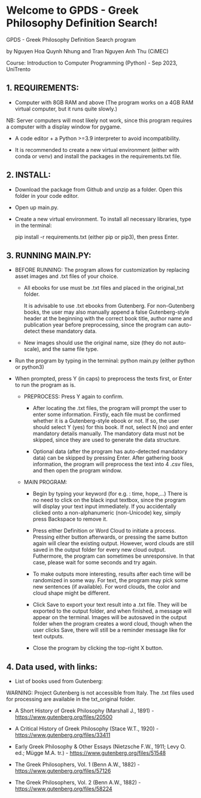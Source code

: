 # Welcome to GPDS - Greek Philosophy Definition Search!
GPDS - Greek Philosophy Definition Search program

by Nguyen Hoa Quynh Nhung and Tran Nguyen Anh Thu (CiMEC)

Course: Introduction to Computer Programming (Python) - Sep 2023, UniTrento

## 1. REQUIREMENTS:

- Computer with 8GB RAM and above (The program works on a 4GB RAM virtual computer, but it runs quite slowly.)

NB: Server computers will most likely not work, since this program requires a computer with a display window for pygame.

- A code editor + a Python >=3.9 interpreter to avoid incompatibility.
  
- It is recommended to create a new virtual environment (either with conda or venv) and install the packages in the requirements.txt file.

## 2. INSTALL:
   
- Download the package from Github and unzip as a folder. Open this folder in your code editor.
  
- Open up main.py.
  
- Create a new virtual environment. To install all necessary libraries, type in the terminal:
  
	pip install -r requirements.txt (either pip or pip3), then press Enter.

## 3. RUNNING MAIN.PY:
   
- BEFORE RUNNING: The program allows for customization by replacing asset images and .txt files of your choice.
  
	+ All ebooks for use must be .txt files and placed in the original_txt folder.

	  It is advisable to use .txt ebooks from Gutenberg. For non-Gutenberg books, the user may also manually append a false Gutenberg-style header at the beginning with the correct book title, author name and publication year before preprocessing, since the program can auto-detect these mandatory data.
  
	+ New images should use the original name, size (they do not auto-scale), and the same file type.

- Run the program by typing in the terminal:
	python main.py (either python or python3)
  
- When prompted, press Y (in caps) to preprocess the texts first, or Enter to run the program as is.

	+ PREPROCESS: Press Y again to confirm.

		- After locating the .txt files, the program will prompt the user to enter some information. Firstly, each file must be confirmed whether it is a Gutenberg-style ebook or not. If so, the user should select Y (yes) for this book. If not, select N (no) and enter mandatory details manually. The mandatory data must not be skipped, since they are used to generate the data structure.
  
		- Optional data (after the program has auto-detected mandatory data) can be skipped by pressing Enter. After gathering book information, the program will preprocess the text into 4 .csv files, and then open the program window.

	+ MAIN PROGRAM:
		- Begin by typing your keyword (for e.g. : time, hope,...) There is no need to click on the black input textbox, since the program will display your text input immediately. If you accidentally clicked onto a non-alphanumeric (non-Unicode) key, simply press Backspace to remove it. 

		- Press either Definition or Word Cloud to initiate a process. Pressing either button afterwards, or pressing the same button again will clear the existing output. However, word clouds are still saved in the output folder for every new cloud output. Futhermore, the program can sometimes be unresponsive. In that case, please wait for some seconds and try again.  
  
		- To make outputs more interesting, results after each time will be randomized in some way. For text, the program may pick some new sentences (if available). For word clouds, the color and cloud shape might be different.
  
		- Click Save to export your text result into a .txt file. They will be exported to the output folder, and when finished, a message will appear on the terminal. Images will be autosaved in the output folder when the program creates a word cloud, though when the user clicks Save, there will still be a reminder message like for text outputs.
  
		- Close the program by clicking the top-right X button.

## 4. Data used, with links:
   
* List of books used from Gutenberg:
  
WARNING: Project Gutenberg is not accessible from Italy. The .txt files used for processing are available in the txt_original folder.

- A Short History of Greek Philosophy (Marshall J., 1891) - https://www.gutenberg.org/files/20500
  
- A Critical History of Greek Philosophy (Stace W.T., 1920) - https://www.gutenberg.org/files/33411
  
- Early Greek Philosophy & Other Essays (Nietzsche F.W., 1911; Levy O. ed.; Mügge M.A. tr.) - https://www.gutenberg.org/files/51548
  
- The Greek Philosophers, Vol. 1 (Benn A.W., 1882) - https://www.gutenberg.org/files/57126
  
- The Greek Philosophers, Vol. 2 (Benn A.W., 1882) - https://www.gutenberg.org/files/58224

